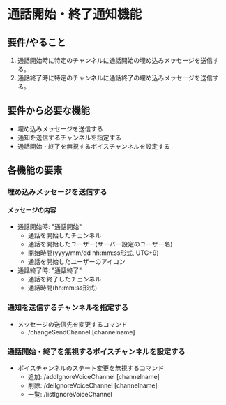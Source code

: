 # 通話開始・終了通知機能

## 要件/やること

1. 通話開始時に特定のチャンネルに通話開始の埋め込みメッセージを送信する。
2. 通話終了時に特定のチャンネルに通話終了の埋め込みメッセージを送信する。

## 要件から必要な機能

- 埋め込みメッセージを送信する
- 通知を送信するチャンネルを指定する
- 通話開始・終了を無視するボイスチャンネルを設定する

## 各機能の要素

### 埋め込みメッセージを送信する

#### メッセージの内容

- 通話開始時: "通話開始"
  - 通話を開始したチェンネル
  - 通話を開始したユーザー(サーバー設定のユーザー名)
  - 開始時間(yyyy/mm/dd hh:mm:ss形式, UTC+9)
  - 通話を開始したユーザーのアイコン
- 通話終了時: "通話終了"
  - 通話を終了したチェンネル
  - 通話時間(hh:mm:ss形式)

### 通知を送信するチャンネルを指定する

- メッセージの送信先を変更するコマンド
  - /changeSendChannel [channelname]

### 通話開始・終了を無視するボイスチャンネルを設定する

- ボイスチャンネルのステート変更を無視するコマンド
  - 追加: /addIgnoreVoiceChannel [channelname]
  - 削除: /delIgnoreVoiceChannel [channelname]
  - 一覧: /listIgnoreVoiceChannel
